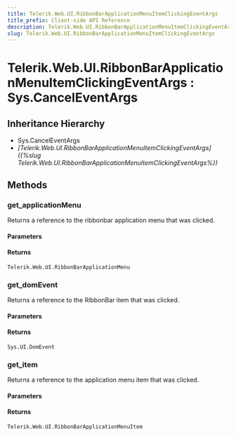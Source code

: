 ```yaml
---
title: Telerik.Web.UI.RibbonBarApplicationMenuItemClickingEventArgs
title_prefix: Client-side API Reference
description: Telerik.Web.UI.RibbonBarApplicationMenuItemClickingEventArgs
slug: Telerik.Web.UI.RibbonBarApplicationMenuItemClickingEventArgs
---
```


# Telerik.Web.UI.RibbonBarApplicationMenuItemClickingEventArgs : Sys.CancelEventArgs

## Inheritance Hierarchy

* Sys.CancelEventArgs
* *[Telerik.Web.UI.RibbonBarApplicationMenuItemClickingEventArgs]({%slug Telerik.Web.UI.RibbonBarApplicationMenuItemClickingEventArgs%})*


## Methods

### get_applicationMenu

Returns a reference to the ribbonbar application menu that was clicked.

#### Parameters

#### Returns

`Telerik.Web.UI.RibbonBarApplicationMenu` 

### get_domEvent

Returns a reference to the RibbonBar item that was clicked.

#### Parameters

#### Returns

`Sys.UI.DomEvent` 
### get_item

Returns a reference to the application menu item that was clicked.

#### Parameters

#### Returns

`Telerik.Web.UI.RibbonBarApplicationMenuItem`



